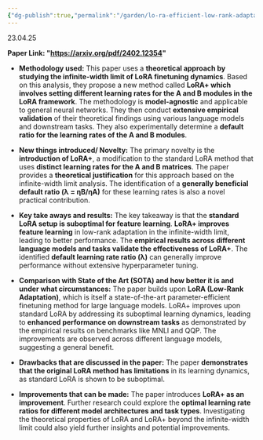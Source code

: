 ```yaml
---
{"dg-publish":true,"permalink":"/garden/lo-ra-efficient-low-rank-adaptation-of-large-models/"}
---
```


23.04.25

**Paper Link: "https://arxiv.org/pdf/2402.12354"**

- **Methodology used:** This paper uses a **theoretical approach by studying the infinite-width limit of LoRA finetuning dynamics**. Based on this analysis, they propose a new method called **LoRA+ which involves setting different learning rates for the A and B modules in the LoRA framework**. The methodology is **model-agnostic** and applicable to general neural networks. They then conduct **extensive empirical validation** of their theoretical findings using various language models and downstream tasks. They also experimentally determine a **default ratio for the learning rates of the A and B modules**.
    
- **New things introduced/ Novelty:** The primary novelty is the **introduction of LoRA+**, a modification to the standard LoRA method that uses **distinct learning rates for the A and B matrices**. The paper provides a **theoretical justification** for this approach based on the infinite-width limit analysis. The identification of a **generally beneficial default ratio (λ = ηB/ηA)** for these learning rates is also a novel practical contribution.
    
- **Key take aways and results:** The key takeaway is that the **standard LoRA setup is suboptimal for feature learning**. **LoRA+ improves feature learning** in low-rank adaptation in the infinite-width limit, leading to better performance. The **empirical results across different language models and tasks validate the effectiveness of LoRA+**. The identified **default learning rate ratio (λ)** can generally improve performance without extensive hyperparameter tuning.
    
- **Comparison with State of the Art (SOTA) and how better it is and under what circumstances:** The paper builds upon **LoRA (Low-Rank Adaptation)**, which is itself a state-of-the-art parameter-efficient finetuning method for large language models. LoRA+ improves upon standard LoRA by addressing its suboptimal learning dynamics, leading to **enhanced performance on downstream tasks** as demonstrated by the empirical results on benchmarks like MNLI and QQP. The improvements are observed across different language models, suggesting a general benefit.
    
- **Drawbacks that are discussed in the paper:** The paper **demonstrates that the original LoRA method has limitations** in its learning dynamics, as standard LoRA is shown to be suboptimal.
    
- **Improvements that can be made:** The paper introduces **LoRA+ as an improvement**. Further research could explore the **optimal learning rate ratios for different model architectures and task types**. Investigating the theoretical properties of LoRA and LoRA+ beyond the infinite-width limit could also yield further insights and potential improvements.